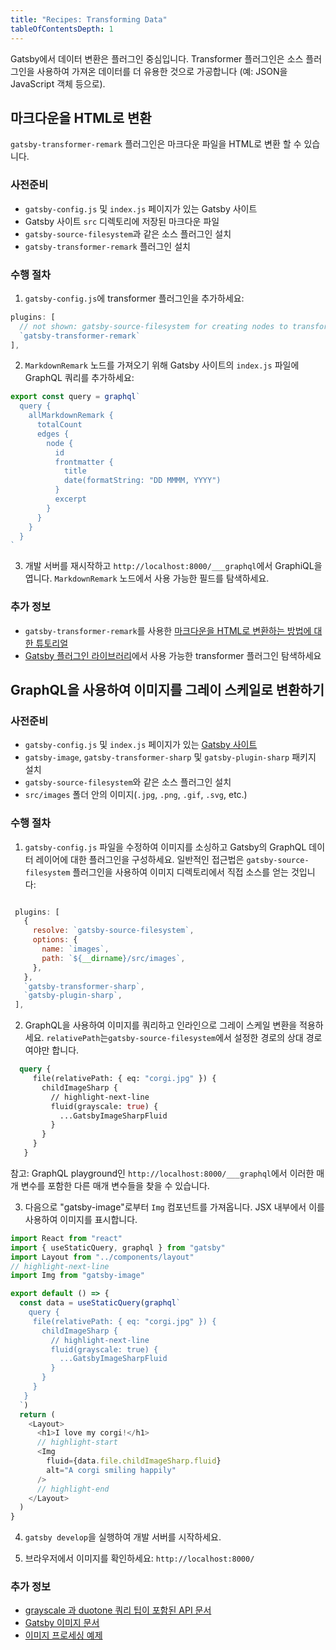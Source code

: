 ```yaml
---
title: "Recipes: Transforming Data"
tableOfContentsDepth: 1
---
```


Gatsby에서 데이터 변환은 플러그인 중심입니다. Transformer 플러그인은 소스 플러그인을 사용하여 가져온 데이터를 더 유용한 것으로 가공합니다 (예: JSON을 JavaScript 객체 등으로).

## 마크다운을 HTML로 변환

`gatsby-transformer-remark` 플러그인은 마크다운 파일을 HTML로 변환 할 수 있습니다.

### 사전준비

- `gatsby-config.js` 및 `index.js` 페이지가 있는 Gatsby 사이트
- Gatsby 사이트 `src` 디렉토리에 저장된 마크다운 파일
- `gatsby-source-filesystem`과 같은 소스 플러그인 설치
- `gatsby-transformer-remark` 플러그인 설치

### 수행 절차

1. `gatsby-config.js`에 transformer 플러그인을 추가하세요:

```js:title=gatsby-config.js
plugins: [
  // not shown: gatsby-source-filesystem for creating nodes to transform
  `gatsby-transformer-remark`
],
```

2. `MarkdownRemark` 노드를 가져오기 위해 Gatsby 사이트의 `index.js` 파일에 GraphQL 쿼리를 추가하세요:

```jsx:title=src/pages/index.js
export const query = graphql`
  query {
    allMarkdownRemark {
      totalCount
      edges {
        node {
          id
          frontmatter {
            title
            date(formatString: "DD MMMM, YYYY")
          }
          excerpt
        }
      }
    }
  }
`
```

3. 개발 서버를 재시작하고 `http://localhost:8000/___graphql`에서 GraphiQL을 엽니다. `MarkdownRemark` 노드에서 사용 가능한 필드를 탐색하세요.

### 추가 정보

- `gatsby-transformer-remark`를 사용한 [마크다운을 HTML로 변환하는 방법에 대한 튜토리얼](/tutorial/part-six/#transformer-plugins)
- [Gatsby 플러그인 라이브러리](/plugins/?=transformer)에서 사용 가능한 transformer 플러그인 탐색하세요

## GraphQL을 사용하여 이미지를 그레이 스케일로 변환하기

### 사전준비

- `gatsby-config.js` 및 `index.js` 페이지가 있는 [Gatsby 사이트](/docs/quick-start)
- `gatsby-image`, `gatsby-transformer-sharp` 및 `gatsby-plugin-sharp` 패키지 설치
- `gatsby-source-filesystem`와 같은 소스 플러그인 설치
- `src/images` 폴더 안의 이미지(`.jpg`, `.png`, `.gif`, `.svg`, etc.)

### 수행 절차

1. `gatsby-config.js` 파일을 수정하여 이미지를 소싱하고 Gatsby의 GraphQL 데이터 레이어에 대한 플러그인을 구성하세요. 일반적인 접근법은 `gatsby-source-filesystem` 플러그인을 사용하여 이미지 디렉토리에서 직접 소스를 얻는 것입니다:

```javascript:title=gatsby-config.js

 plugins: [
   {
     resolve: `gatsby-source-filesystem`,
     options: {
       name: `images`,
       path: `${__dirname}/src/images`,
     },
   },
   `gatsby-transformer-sharp`,
   `gatsby-plugin-sharp`,
 ],
```

2. GraphQL을 사용하여 이미지를 쿼리하고 인라인으로 그레이 스케일 변환을 적용하세요. `relativePath`는`gatsby-source-filesystem`에서 설정한 경로의 상대 경로여야만 합니다.

```graphql
  query {
     file(relativePath: { eq: "corgi.jpg" }) {
       childImageSharp {
         // highlight-next-line
         fluid(grayscale: true) {
           ...GatsbyImageSharpFluid
         }
       }
     }
   }
```

참고: GraphQL playground인 `http://localhost:8000/___graphql`에서 이러한 매개 변수를 포함한 다른 매개 변수들을 찾을 수 있습니다.

3. 다음으로 "gatsby-image"로부터 `Img` 컴포넌트를 가져옵니다. JSX 내부에서 이를 사용하여 이미지를 표시합니다.

```jsx:title=src/pages/index.js
import React from "react"
import { useStaticQuery, graphql } from "gatsby"
import Layout from "../components/layout"
// highlight-next-line
import Img from "gatsby-image"

export default () => {
  const data = useStaticQuery(graphql`
    query {
     file(relativePath: { eq: "corgi.jpg" }) {
       childImageSharp {
         // highlight-next-line
         fluid(grayscale: true) {
           ...GatsbyImageSharpFluid
         }
       }
     }
   }
  `)
  return (
    <Layout>
      <h1>I love my corgi!</h1>
      // highlight-start
      <Img
        fluid={data.file.childImageSharp.fluid}
        alt="A corgi smiling happily"
      />
      // highlight-end
    </Layout>
  )
}
```

4. `gatsby develop`을 실행하여 개발 서버를 시작하세요.

5. 브라우저에서 이미지를 확인하세요: `http://localhost:8000/`

### 추가 정보

- [grayscale 과 duotone 쿼리 팁이 포함된 API 문서](/docs/gatsby-image/#shared-query-parameters)
- [Gatsby 이미지 문서](/docs/gatsby-image/)
- [이미지 프로세싱 예제](https://github.com/gatsbyjs/gatsby/tree/master/examples/image-processing)

